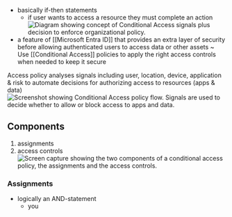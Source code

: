 - basically if-then statements
	- if user wants to access a resource they must complete an action![Diagram showing concept of Conditional Access signals plus decision to enforce organizational policy.](https://learn.microsoft.com/en-us/entra/identity/conditional-access/media/common-conditional-access-media/conditional-access-signal-decision-enforcement.png)
- a feature of [[Microsoft Entra ID]] that provides an extra layer of security before allowing authenticated users to access data or other assets
~ Use [[Conditional Access]] policies to apply the right access controls when needed to keep it secure

Access policy analyses signals including user, location, device, application & risk to automate decisions for authorizing access to resources (apps & data)
![Screenshot showing Conditional Access policy flow. Signals are used to decide whether to allow or block access to apps and data.](https://learn.microsoft.com/en-us/training/wwl-sci/explore-access-management-capabilities/media/conditional-access.png)

## Components
1. assignments
2. access controls
	![Screen capture showing the two components of a conditional access policy, the assignments and the access controls.](https://learn.microsoft.com/en-us/training/wwl-sci/explore-access-management-capabilities/media/conditional-access-policy-components-v3.png)
### Assignments
- logically an AND-statement
	- you 

